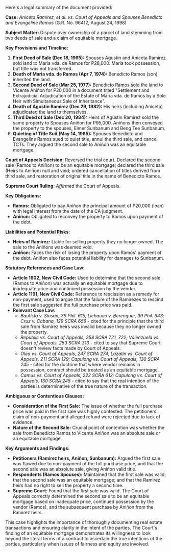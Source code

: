 Here's a legal summary of the document provided:

**Case:** *Aniceta Ramirez, et al. vs. Court of Appeals and Spouses Benedicto and Evangeline Ramos* (G.R. No. 96412, August 24, 1998)

**Subject Matter:** Dispute over ownership of a parcel of land stemming from two deeds of sale and a claim of equitable mortgage.

**Key Provisions and Timeline:**

1.  **First Deed of Sale (Dec 18, 1965):** Spouses Agustin and Aniceta Ramirez sold land to Maria vda. de Ramos for P28,000. Maria took possession, but title was not transferred.
2.  **Death of Maria vda. de Ramos (Apr 7, 1974):** Benedicto Ramos (son) inherited the land.
3.  **Second Deed of Sale (Mar 25, 1977):** Benedicto Ramos sold the land to Vicente Aniñon for P20,000 in a document titled "Settlement and Extrajudicial Adjudication of the Estate of Maria vda. de Ramos by a Sole Heir with Simultaneous Sale of Inheritance".
4.  **Death of Agustin Ramirez (Dec 29, 1982):** His heirs (including Aniceta) adjudicated the land to themselves.
5.  **Third Deed of Sale (Dec 20, 1984):** Heirs of Agustin Ramirez sold the same property to Spouses Aniñon for P95,000. Aniñons then conveyed the property to the spouses, Elmer Sunbanum and Beng Tee Sunbanum.
6.  **Quieting of Title Suit (May 14, 1985):** Spouses Benedicto and Evangeline Ramos sued to quiet title, annul the third sale, and cancel TCTs. They argued the second sale to Aniñon was an equitable mortgage.

**Court of Appeals Decision:** Reversed the trial court. Declared the second sale (Ramos to Aniñon) to be an equitable mortgage; declared the third sale (Heirs to Aniñon) null and void; ordered cancellation of titles derived from third sale, and restoration of original title in the name of Benedicto Ramos.

**Supreme Court Ruling:** *Affirmed* the Court of Appeals.

**Key Obligations:**

*   **Ramos:** Obligated to pay Aniñon the principal amount of P20,000 (loan) with legal interest from the date of the CA judgment.
*   **Aniñon:** Obligated to reconvey the property to Ramos upon payment of the debt.

**Liabilities and Potential Risks:**

*   **Heirs of Ramirez:** Liable for selling property they no longer owned. The sale to the Aniñons was deemed void.
*   **Aniñon:**  Faces the risk of losing the property upon Ramos' payment of the debt. Aniñon also faces potential liability for damages to Sunbanum.

**Statutory References and Case Law:**

*   **Article 1602, New Civil Code:** Used to determine that the second sale (Ramos to Aniñon) was actually an equitable mortgage due to inadequate price and continued possession by the vendor.
*   **Article 1191, New Civil Code:** Reference to rescission as a remedy for non-payment, used to argue that the failure of the Ramirezes to rescind the first sale suggested the full purchase price was paid.
*   **Relevant Case Law:**
    *   *Bautista v. Sioson, 39 Phil. 615; Lichauco v. Berenguer, 39 Phil. 643; Cruz v. Cabana, 129 SCRA 656* - cited for the principle that the third sale from Ramirez heirs was invalid because they no longer owned the property.
    *   *Republic vs. Court of Appeals, 258 SCRA 721, 722; Valenzuela vs. Court of Appeals, 253 SCRA 313* - cited to say that Supreme Court doesn't review facts made by Court of Appeals.
    *   *Olea vs. Court of Appeals, 247 SCRA 274; Lazatin vs. Court of Appeals, 211 SCRA 129; Capulong vs. Court of Appeals, 130 SCRA 245* - cited for the doctrine that where vendor remains in possession, contract should be treated as an equitable mortgage.
    *   *Camus vs. Court of Appeals, 222 SCRA 612; Capulong vs. Court of Appeals, 130 SCRA 245* - cited to say that the real intention of the parties is determinative of the true nature of the transaction.

**Ambiguous or Contentious Clauses:**

*   **Consideration of the First Sale:** The issue of whether the full purchase price was paid in the first sale was highly contested. The petitioners' claim of non-payment and alleged refund were rejected due to lack of evidence.
*   **Nature of the Second Sale:** Crucial point of contention was whether the sale from Benedicto Ramos to Vicente Aniñon was an absolute sale or an equitable mortgage.

**Key Arguments and Findings:**

*   **Petitioners (Ramirez heirs, Aniñon, Sunbanum):** Argued the first sale was flawed due to non-payment of the full purchase price, and that the second sale was an absolute sale, giving Aniñon valid title.
*   **Respondents (Ramos Spouses):** Maintained that the first sale was valid; that the second sale was an equitable mortgage; and that the Ramirez heirs had no right to sell the property a second time.
*   **Supreme Court:** Found that the first sale was valid. The Court of Appeals correctly determined the second sale to be an equitable mortgage based on inadequate price, continued possession by the vendor (Ramos), and the subsequent purchase by Aniñon from the Ramirez heirs.

This case highlights the importance of thoroughly documenting real estate transactions and ensuring clarity in the intent of the parties. The Court's finding of an equitable mortgage demonstrates its willingness to look beyond the literal terms of a contract to ascertain the true intentions of the parties, particularly when issues of fairness and equity are involved.
